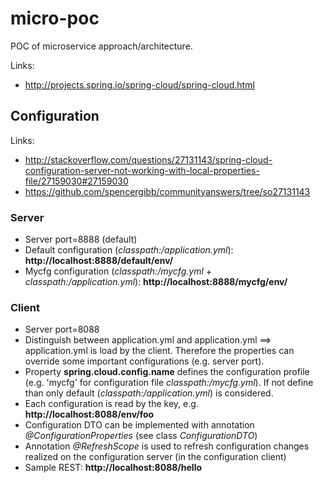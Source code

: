 # micro-poc
POC of microservice approach/architecture.

Links:
* http://projects.spring.io/spring-cloud/spring-cloud.html
 
## Configuration
Links:

* http://stackoverflow.com/questions/27131143/spring-cloud-configuration-server-not-working-with-local-properties-file/27159030#27159030
* https://github.com/spencergibb/communityanswers/tree/so27131143

### Server
* Server port=8888 (default)
* Default configuration (_classpath:/application.yml_): **http://localhost:8888/default/env/**
* Mycfg configuration (_classpath:/mycfg.yml_ + _classpath:/application.yml_): **http://localhost:8888/mycfg/env/**

### Client
* Server port=8088
* Distinguish between application.yml and application.yml ==> application.yml is load by the client. Therefore the properties 
can override some important configurations (e.g. server port).
* Property **spring.cloud.config.name** defines the configuration profile (e.g. 'mycfg' for configuration 
file _classpath:/mycfg.yml_).  If not define than only default (_classpath:/application.yml_) is considered.
* Each configuration is read by the key, e.g. **http://localhost:8088/env/foo**
* Configuration DTO can be implemented with annotation _@ConfigurationProperties_ (see class _ConfigurationDTO_)
* Annotation _@RefreshScope_ is used to refresh configuration changes realized on the configuration server (in the configuration client)
* Sample REST: **http://localhost:8088/hello**

